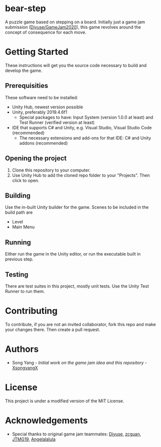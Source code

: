 # bear-step
A puzzle game based on stepping on a board. Initially just a game jam submission ([Diyuse/GameJam2020](https://github.com/Diyuse/GameJam2020)), this game revolves around the concept of consequence for each move.

# Getting Started
These instructions will get you the source code necessary to build and develop the game.

## Prerequisities
These software need to be installed:
* Unity Hub, newest version possible
* Unity, preferably 2019.4.6f1
  * Special packages to have: Input System (version 1.0.0 at least) and Test Runner (verified version at least)
* IDE that supports C# and Unity, e.g. Visual Studio, Visual Studio Code (recommended)
  * The necessary extensions and add-ons for that IDE: C# and Unity addons (recommended)

## Opening the project
1. Clone this repository to your computer.
2. Use Unity Hub to add the cloned repo folder to your "Projects". Then click to open.

## Building
Use the in-built Unity builder for the game. Scenes to be included in the build path are
* Level
* Main Menu

## Running
Either run the game in the Unity editor, or run the executable built in previous step.

## Testing
There are test suites in this project, mostly unit tests. Use the Unity Test Runner to run them.

# Contributing
To contribute, if you are not an invited collaborator, fork this repo and make your changes there. Then create a pull request.

# Authors
* Song Yang - *Initial work on the game jam idea and this repository* - [XsongyangX](https://github.com/XsongyangX/)

# License
This project is under a modified version of the MIT License.

# Acknowledgements
* Special thanks to original game jam teammates: [Diyuse](https://github.com/Diyuse/), [zcguan](https://github.com/zcguan), [JTMG19](https://github.com/JTMG19), [Angelalalula](https://github.com/Angelalalula)
